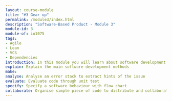 ```yaml
---
layout: course-module
title: "#3 Gear up"
permalink: /module3/index.html
description: "Software-Based Product - Module 3"
module-id: 3
module-of: io1075
tags:
- Agile
- Lean
- VCS
- Dependencies
introduction: In this module you will learn about software development methods such as Agile and Lean. You will test the behaviour of lamp shaped in the previous module to ensure its correctness. Then, you will use tools such as dependency managers and version control sytems to organise your code and collaborate.
explain: Explain the main software development methods
make:
analyse: Analyse an error stack to extract hints of the issue
evaluate: Evaluate code through unit test
specify: Specify a software behaviour with flow chart
collaborate: Organise simple piece of code to distribute and collaborate
---
```

